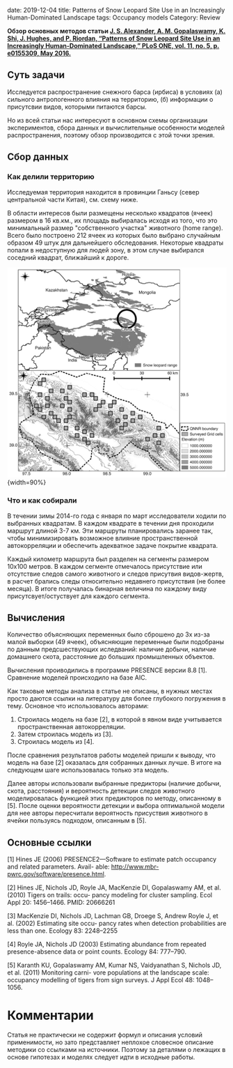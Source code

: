 date: 2019-12-04
title: Patterns of Snow Leopard Site Use in an Increasingly Human-Dominated Landscape
tags: Occupancy models
Category: Review


**Обзор основных методов статьи 
[J. S. Alexander, A. M. Gopalaswamy, K. Shi, J. Hughes, and P. Riordan, “Patterns of Snow Leopard Site Use in an Increasingly Human-Dominated Landscape,” PLoS ONE, vol. 11, no. 5, p. e0155309, May 2016.
](https://journals.plos.org/plosone/article?id=10.1371/journal.pone.0155309)**

## Суть задачи
Исследуется распространение снежного барса (ирбиса) в условиях (а) сильного антропогенного влияния на территорию, (б) информации о присутсвии видов, которыми питаются барсы.

Но из всей статьи нас интересуют в основном схемы организации экспериментов, сбора данных и вычислительные особенности моделей распространения, поэтому обзор производится с этой точки зрения.

## Сбор данных

### Как делили территорию
Исследуемая территория находится в провинции Ганьсу (север центральной части Китая), см. схему ниже. 

В области интересов были размещены несколько квадратов (ячеек) размером в 16 кв.км., их площадь выбиралась исходя из того, что это минимальный размер "собственного участка" животного (home range). Всего было построено 212 ячеек из которых было выбрано случайным образом 49 штук для дальнейшего обследования. Некоторые квадраты попали в недоступную для людей зону, в этом случае выбирался соседний квадрат, ближайший к дороге.

![Area Of Interst](images/2019-12-05/fig1.png "На схеме показаны участки, которые были обследованы"){width=90%}


### Что и как собирали
В течении зимы 2014-го года с января по март исследователи ходили по выбранных квадратам. В каждом квадрате в течении дня проходили маршрут длиной 3-7 км. Эти маршруты планировались заранее так, чтобы минимизировать возможное влияние пространственной автокорреляции и обеспечить адекватное задаче покрытие квадрата.

Каждый километр маршрута был разделен на сегменты размером 10x100 метров. В каждом сегменте отмечалось присутствие или отсутствие следов самого животного и следов присутвия видов-жертв, в расчет брались следы относительно недавнего присутствия (не более месяца). В итоге получалась бинарная величина по каждому виду присутсвует/остуствует для каждого сегмента.


## Вычисления
Количество объясняющих переменных было сброшено до 3х из-за малой выборки (49 ячеек), объясняющие переменные были подобраны по данным предсшествующих иследваний: наличие добычи, наличие домашнего скота, расстояние до больших промышленных объектов.

Вычисления проиводились в программе PRESENCE версии 8.8 [1]. Сравнение моделей происходило на базе AIC.

Как таковые методы анализа в статье не описаны, в нужных местах просто даются ссылки на литературу для более глубокого погружения в тему. Основное что использовалось авторами:
 
 1. Строилась модель на базе [2], в которой в явном виде учитывается пространственная автокорреляции.
 2. Затем строилась модель из [3].
 3. Строилась модель из [4].
 
После сравнения результатов работы моделей пришли к выводу, что модель на базе [2] оказалась для собранных данных лучше. В итоге на следующем шаге использовалась только эта модель.

Далее авторы использовали выбранные предикторы (наличие добычи, скота, расстояния) и вероятность детекции следов животного моделировалась функцией этих предикторов по методу, описанному в [5]. После оценки вероятности детекции и выбора оптимальной модели для нее авторы пересчитали вероятность присуствия животного в ячейки пользуясь подходом, описанным в [5].



## Основные ссылки
[1] Hines JE (2006) PRESENCE2—Software to estimate patch occupancy and related parameters. Avail-
able: http://www.mbr-pwrc.gov/software/presence.html.

[2] Hines JE, Nichols JD, Royle JA, MacKenzie DI, Gopalaswamy AM, et al. (2010) Tigers on trails: occu-
pancy modeling for cluster sampling. Ecol Appl 20: 1456–1466. PMID: 20666261

[3] MacKenzie DI, Nichols JD, Lachman GB, Droege S, Andrew Royle J, et al. (2002) Estimating site occu-
pancy rates when detection probabilities are less than one. Ecology 83: 2248–2255

[4] Royle JA, Nichols JD (2003) Estimating abundance from repeated presence-absence data or point
counts. Ecology 84: 777–790.

[5] Karanth KU, Gopalaswamy AM, Kumar NS, Vaidyanathan S, Nichols JD, et al. (2011) Monitoring carni-
vore populations at the landscape scale: occupancy modelling of tigers from sign surveys. J Appl Ecol
48: 1048–1056.


# Комментарии
Статья не практически не содержит формул и описания условий применимости, но зато представляет неплохое словесное описание методики со ссылками на источники. Поэтому за деталями о лежащих в основе гипотезах и моделях следует идти в исходные работы.

